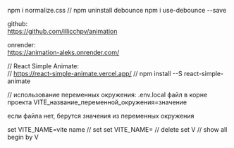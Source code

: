 npm i normalize.css
// npm uninstall debounce
npm i use-debounce --save

github:  
https://github.com/illicchpv/animation

onrender:  
https://animation-aleks.onrender.com/

// React Simple Animate:  
// https://react-simple-animate.vercel.app/
//   npm install --S react-simple-animate

// использование переменных окружения:
.env.local файл в корне проекта
VITE_название_переменной_окружения=значение

если файла нет, берутся значения из переменных окружения

set VITE_NAME=vite name // set
set VITE_NAME=  // delete
set V // show all begin by V

